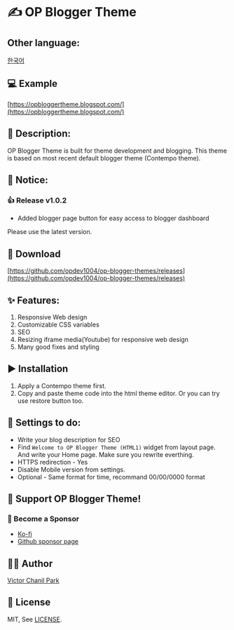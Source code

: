 # ✍ OP Blogger Theme

## Other language:

[한국어](/lang/ko)

## 💻 Example

[https://opbloggertheme.blogspot.com/](https://opbloggertheme.blogspot.com/)

## 📄 Description:

OP Blogger Theme is built for theme development and blogging. This theme is based on most recent default blogger theme (Contempo theme).

## 📢 Notice:

### 👍 Release v1.0.2

- Added blogger page button for easy access to blogger dashboard

Please use the latest version.

## 📁 Download

[https://github.com/opdev1004/op-blogger-themes/releases](https://github.com/opdev1004/op-blogger-themes/releases)

## ✨ Features:

1. Responsive Web design
2. Customizable CSS variables
3. SEO
4. Resizing iframe media(Youtube) for responsive web design
5. Many good fixes and styling

## ▶️ Installation

1. Apply a Contempo theme first.
2. Copy and paste theme code into the html theme editor. Or you can try use restore button too.

## 🔧 Settings to do:

- Write your blog description for SEO
- Find `Welcome to OP Blogger Theme (HTML1)` widget from layout page. And write your Home page. Make sure you rewrite everthing.
- HTTPS redirection - Yes
- Disable Mobile version from settings.
- Optional - Same format for time, recommand 00/00/0000 format

## 💪 Support OP Blogger Theme!

### 👼 Become a Sponsor

- [Ko-fi](https://ko-fi.com/opdev1004)
- [Github sponsor page](https://github.com/sponsors/opdev1004)

## 👨‍💻 Author

[Victor Chanil Park](https://github.com/opdev1004)

## 💯 License

MIT, See [LICENSE](./LICENSE).
